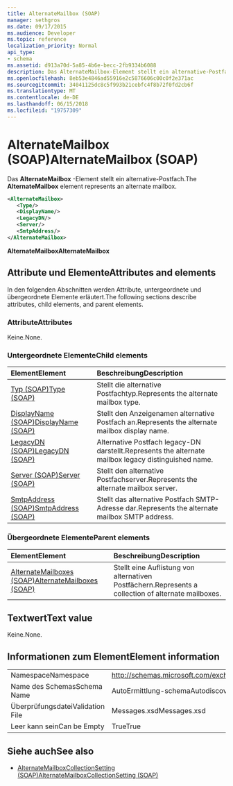 ```yaml
---
title: AlternateMailbox (SOAP)
manager: sethgros
ms.date: 09/17/2015
ms.audience: Developer
ms.topic: reference
localization_priority: Normal
api_type:
- schema
ms.assetid: d913a70d-5a85-4b6e-becc-2fb9334b6088
description: Das AlternateMailbox-Element stellt ein alternative-Postfach.
ms.openlocfilehash: 8eb53e4846ad55916e2c5876606c00c0f2e371ac
ms.sourcegitcommit: 34041125dc8c5f993b21cebfc4f8b72f0fd2cb6f
ms.translationtype: MT
ms.contentlocale: de-DE
ms.lasthandoff: 06/15/2018
ms.locfileid: "19757309"
---
```

# <a name="alternatemailbox-soap"></a><span data-ttu-id="e6abe-103">AlternateMailbox (SOAP)</span><span class="sxs-lookup"><span data-stu-id="e6abe-103">AlternateMailbox (SOAP)</span></span>

<span data-ttu-id="e6abe-104">Das **AlternateMailbox** -Element stellt ein alternative-Postfach.</span><span class="sxs-lookup"><span data-stu-id="e6abe-104">The **AlternateMailbox** element represents an alternate mailbox.</span></span> 
  
```XML
<AlternateMailbox>
   <Type/>
   <DisplayName/>
   <LegacyDN/>
   <Server/>
   <SmtpAddress/>
</AlternateMailbox>
```

 <span data-ttu-id="e6abe-105">**AlternateMailbox**</span><span class="sxs-lookup"><span data-stu-id="e6abe-105">**AlternateMailbox**</span></span>
## <a name="attributes-and-elements"></a><span data-ttu-id="e6abe-106">Attribute und Elemente</span><span class="sxs-lookup"><span data-stu-id="e6abe-106">Attributes and elements</span></span>

<span data-ttu-id="e6abe-107">In den folgenden Abschnitten werden Attribute, untergeordnete und übergeordnete Elemente erläutert.</span><span class="sxs-lookup"><span data-stu-id="e6abe-107">The following sections describe attributes, child elements, and parent elements.</span></span>
  
### <a name="attributes"></a><span data-ttu-id="e6abe-108">Attribute</span><span class="sxs-lookup"><span data-stu-id="e6abe-108">Attributes</span></span>

<span data-ttu-id="e6abe-109">Keine.</span><span class="sxs-lookup"><span data-stu-id="e6abe-109">None.</span></span>
  
### <a name="child-elements"></a><span data-ttu-id="e6abe-110">Untergeordnete Elemente</span><span class="sxs-lookup"><span data-stu-id="e6abe-110">Child elements</span></span>

|<span data-ttu-id="e6abe-111">**Element**</span><span class="sxs-lookup"><span data-stu-id="e6abe-111">**Element**</span></span>|<span data-ttu-id="e6abe-112">**Beschreibung**</span><span class="sxs-lookup"><span data-stu-id="e6abe-112">**Description**</span></span>|
|:-----|:-----|
|[<span data-ttu-id="e6abe-113">Typ (SOAP)</span><span class="sxs-lookup"><span data-stu-id="e6abe-113">Type (SOAP)</span></span>](type-soap.md) <br/> |<span data-ttu-id="e6abe-114">Stellt die alternative Postfachtyp.</span><span class="sxs-lookup"><span data-stu-id="e6abe-114">Represents the alternate mailbox type.</span></span>  <br/> |
|[<span data-ttu-id="e6abe-115">DisplayName (SOAP)</span><span class="sxs-lookup"><span data-stu-id="e6abe-115">DisplayName (SOAP)</span></span>](displayname-soap.md) <br/> |<span data-ttu-id="e6abe-116">Stellt den Anzeigenamen alternative Postfach an.</span><span class="sxs-lookup"><span data-stu-id="e6abe-116">Represents the alternate mailbox display name.</span></span>  <br/> |
|[<span data-ttu-id="e6abe-117">LegacyDN (SOAP)</span><span class="sxs-lookup"><span data-stu-id="e6abe-117">LegacyDN (SOAP)</span></span>](legacydn-soap.md) <br/> |<span data-ttu-id="e6abe-118">Alternative Postfach legacy-DN darstellt.</span><span class="sxs-lookup"><span data-stu-id="e6abe-118">Represents the alternate mailbox legacy distinguished name.</span></span>  <br/> |
|[<span data-ttu-id="e6abe-119">Server (SOAP)</span><span class="sxs-lookup"><span data-stu-id="e6abe-119">Server (SOAP)</span></span>](server-soap.md) <br/> |<span data-ttu-id="e6abe-120">Stellt den alternative Postfachserver.</span><span class="sxs-lookup"><span data-stu-id="e6abe-120">Represents the alternate mailbox server.</span></span>  <br/> |
|[<span data-ttu-id="e6abe-121">SmtpAddress (SOAP)</span><span class="sxs-lookup"><span data-stu-id="e6abe-121">SmtpAddress (SOAP)</span></span>](smtpaddress-soap.md) <br/> |<span data-ttu-id="e6abe-122">Stellt das alternative Postfach SMTP-Adresse dar.</span><span class="sxs-lookup"><span data-stu-id="e6abe-122">Represents the alternate mailbox SMTP address.</span></span>  <br/> |
   
### <a name="parent-elements"></a><span data-ttu-id="e6abe-123">Übergeordnete Elemente</span><span class="sxs-lookup"><span data-stu-id="e6abe-123">Parent elements</span></span>

|<span data-ttu-id="e6abe-124">**Element**</span><span class="sxs-lookup"><span data-stu-id="e6abe-124">**Element**</span></span>|<span data-ttu-id="e6abe-125">**Beschreibung**</span><span class="sxs-lookup"><span data-stu-id="e6abe-125">**Description**</span></span>|
|:-----|:-----|
|[<span data-ttu-id="e6abe-126">AlternateMailboxes (SOAP)</span><span class="sxs-lookup"><span data-stu-id="e6abe-126">AlternateMailboxes (SOAP)</span></span>](alternatemailboxes-soap.md) <br/> |<span data-ttu-id="e6abe-127">Stellt eine Auflistung von alternativen Postfächern.</span><span class="sxs-lookup"><span data-stu-id="e6abe-127">Represents a collection of alternate mailboxes.</span></span>  <br/> |
   
## <a name="text-value"></a><span data-ttu-id="e6abe-128">Textwert</span><span class="sxs-lookup"><span data-stu-id="e6abe-128">Text value</span></span>

<span data-ttu-id="e6abe-129">Keine.</span><span class="sxs-lookup"><span data-stu-id="e6abe-129">None.</span></span>
  
## <a name="element-information"></a><span data-ttu-id="e6abe-130">Informationen zum Element</span><span class="sxs-lookup"><span data-stu-id="e6abe-130">Element information</span></span>

|||
|:-----|:-----|
|<span data-ttu-id="e6abe-131">Namespace</span><span class="sxs-lookup"><span data-stu-id="e6abe-131">Namespace</span></span>  <br/> |http://schemas.microsoft.com/exchange/2010/Autodiscover  <br/> |
|<span data-ttu-id="e6abe-132">Name des Schemas</span><span class="sxs-lookup"><span data-stu-id="e6abe-132">Schema Name</span></span>  <br/> |<span data-ttu-id="e6abe-133">AutoErmittlung-schema</span><span class="sxs-lookup"><span data-stu-id="e6abe-133">Autodiscover schema</span></span>  <br/> |
|<span data-ttu-id="e6abe-134">Überprüfungsdatei</span><span class="sxs-lookup"><span data-stu-id="e6abe-134">Validation File</span></span>  <br/> |<span data-ttu-id="e6abe-135">Messages.xsd</span><span class="sxs-lookup"><span data-stu-id="e6abe-135">Messages.xsd</span></span>  <br/> |
|<span data-ttu-id="e6abe-136">Leer kann sein</span><span class="sxs-lookup"><span data-stu-id="e6abe-136">Can be Empty</span></span>  <br/> |<span data-ttu-id="e6abe-137">True</span><span class="sxs-lookup"><span data-stu-id="e6abe-137">True</span></span>  <br/> |
   
## <a name="see-also"></a><span data-ttu-id="e6abe-138">Siehe auch</span><span class="sxs-lookup"><span data-stu-id="e6abe-138">See also</span></span>

- [<span data-ttu-id="e6abe-139">AlternateMailboxCollectionSetting (SOAP)</span><span class="sxs-lookup"><span data-stu-id="e6abe-139">AlternateMailboxCollectionSetting (SOAP)</span></span>](alternatemailboxcollectionsetting-soap.md)


